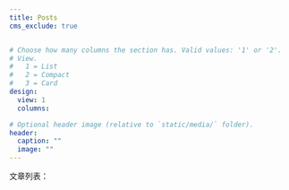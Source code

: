 ```yaml
---
title: Posts
cms_exclude: true


# Choose how many columns the section has. Valid values: '1' or '2'.
# View.
#   1 = List
#   2 = Compact
#   3 = Card
design:
  view: 1
  columns: 

# Optional header image (relative to `static/media/` folder).
header:
  caption: ""
  image: ""
---
```


文章列表：
